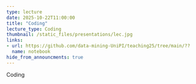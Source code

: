 ```yaml
---
type: lecture
date: 2025-10-22T11:00:00
title: "Coding"
lecture_type: Coding
thumbnail: /static_files/presentations/lec.jpg
links:
- url: https://github.com/data-mining-UniPI/teaching25/tree/main/??
  name: notebook
hide_from_announcments: true
---
```


Coding